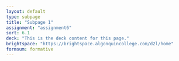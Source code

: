 ```yaml
---
layout: default
type: subpage
title: "Subpage 1"
assignment: "assignment6"
sort: 6.1
deck: "This is the deck content for this page."
brightspace: "https://brightspace.algonquincollege.com/d2l/home"
formsum: formative
---
```

